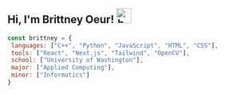 <h2>Hi, I'm Brittney Oeur! <img src="https://images-wixmp-ed30a86b8c4ca887773594c2.wixmp.com/f/b6c6aebb-2bf9-4796-80e9-0400f1229d7f/dfgohsg-b35d8216-5045-4d10-9653-56a313c738da.png?token=eyJ0eXAiOiJKV1QiLCJhbGciOiJIUzI1NiJ9.eyJzdWIiOiJ1cm46YXBwOjdlMGQxODg5ODIyNjQzNzNhNWYwZDQxNWVhMGQyNmUwIiwiaXNzIjoidXJuOmFwcDo3ZTBkMTg4OTgyMjY0MzczYTVmMGQ0MTVlYTBkMjZlMCIsIm9iaiI6W1t7InBhdGgiOiJcL2ZcL2I2YzZhZWJiLTJiZjktNDc5Ni04MGU5LTA0MDBmMTIyOWQ3ZlwvZGZnb2hzZy1iMzVkODIxNi01MDQ1LTRkMTAtOTY1My01NmEzMTNjNzM4ZGEucG5nIn1dXSwiYXVkIjpbInVybjpzZXJ2aWNlOmZpbGUuZG93bmxvYWQiXX0.DgoGnElGLvdZsePfLknMxtfRJW5oJ5myvjPh8zai_1U" alt="bunny" width="30" height="30">
</h2> 

```javascript
const brittney = {
 languages: ["C++", "Python", "JavaScript", "HTML", "CSS"],
 tools: ["React", "Next.js", "Tailwind", "OpenCV"],
 school: ["University of Washington"],
 major: ["Applied Computing"],
 minor: ["Informatics"]
}
```
